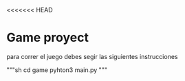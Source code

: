 <<<<<<< HEAD
 # Game proyect

 para correr el juego debes segir las siguientes instrucciones 

 """sh
 cd game
 pyhton3 main.py
 """

